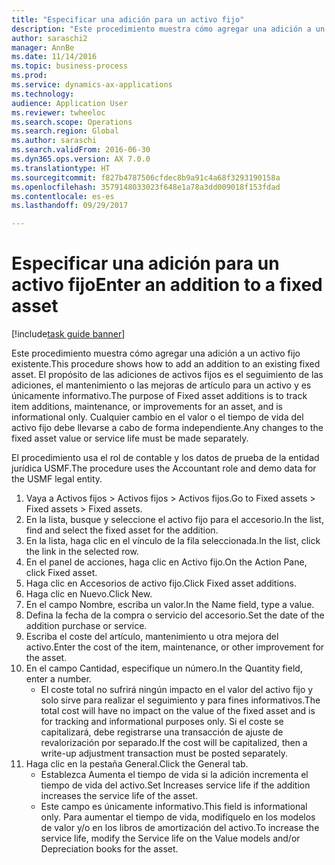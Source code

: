 ```yaml
--- 
title: "Especificar una adición para un activo fijo"
description: "Este procedimiento muestra cómo agregar una adición a un activo fijo existente."
author: saraschi2
manager: AnnBe
ms.date: 11/14/2016
ms.topic: business-process
ms.prod: 
ms.service: dynamics-ax-applications
ms.technology: 
audience: Application User
ms.reviewer: twheeloc
ms.search.scope: Operations
ms.search.region: Global
ms.author: saraschi
ms.search.validFrom: 2016-06-30
ms.dyn365.ops.version: AX 7.0.0
ms.translationtype: HT
ms.sourcegitcommit: f827b4787506cfdec8b9a91c4a68f3293190158a
ms.openlocfilehash: 3579148033023f648e1a78a3dd009018f153fdad
ms.contentlocale: es-es
ms.lasthandoff: 09/29/2017

---
```

# <a name="enter-an-addition-to-a-fixed-asset"></a><span data-ttu-id="6aecd-103">Especificar una adición para un activo fijo</span><span class="sxs-lookup"><span data-stu-id="6aecd-103">Enter an addition to a fixed asset</span></span>

[!include[task guide banner](../../includes/task-guide-banner.md)]

<span data-ttu-id="6aecd-104">Este procedimiento muestra cómo agregar una adición a un activo fijo existente.</span><span class="sxs-lookup"><span data-stu-id="6aecd-104">This procedure shows how to add an addition to an existing fixed asset.</span></span> <span data-ttu-id="6aecd-105">El propósito de las adiciones de activos fijos es el seguimiento de las adiciones, el mantenimiento o las mejoras de artículo para un activo y es únicamente informativo.</span><span class="sxs-lookup"><span data-stu-id="6aecd-105">The purpose of Fixed asset additions is to track item additions, maintenance, or improvements for an asset, and is informational only.</span></span> <span data-ttu-id="6aecd-106">Cualquier cambio en el valor o el tiempo de vida del activo fijo debe llevarse a cabo de forma independiente.</span><span class="sxs-lookup"><span data-stu-id="6aecd-106">Any changes to the fixed asset value or service life must be made separately.</span></span>   



<span data-ttu-id="6aecd-107">El procedimiento usa el rol de contable y los datos de prueba de la entidad jurídica USMF.</span><span class="sxs-lookup"><span data-stu-id="6aecd-107">The procedure uses the Accountant role and demo data for the USMF legal entity.</span></span>

1. <span data-ttu-id="6aecd-108">Vaya a Activos fijos > Activos fijos > Activos fijos.</span><span class="sxs-lookup"><span data-stu-id="6aecd-108">Go to Fixed assets > Fixed assets > Fixed assets.</span></span>
2. <span data-ttu-id="6aecd-109">En la lista, busque y seleccione el activo fijo para el accesorio.</span><span class="sxs-lookup"><span data-stu-id="6aecd-109">In the list, find and select the fixed asset for the addition.</span></span>
3. <span data-ttu-id="6aecd-110">En la lista, haga clic en el vínculo de la fila seleccionada.</span><span class="sxs-lookup"><span data-stu-id="6aecd-110">In the list, click the link in the selected row.</span></span>
4. <span data-ttu-id="6aecd-111">En el panel de acciones, haga clic en Activo fijo.</span><span class="sxs-lookup"><span data-stu-id="6aecd-111">On the Action Pane, click Fixed asset.</span></span>
5. <span data-ttu-id="6aecd-112">Haga clic en Accesorios de activo fijo.</span><span class="sxs-lookup"><span data-stu-id="6aecd-112">Click Fixed asset additions.</span></span>
6. <span data-ttu-id="6aecd-113">Haga clic en Nuevo.</span><span class="sxs-lookup"><span data-stu-id="6aecd-113">Click New.</span></span>
7. <span data-ttu-id="6aecd-114">En el campo Nombre, escriba un valor.</span><span class="sxs-lookup"><span data-stu-id="6aecd-114">In the Name field, type a value.</span></span>
8. <span data-ttu-id="6aecd-115">Defina la fecha de la compra o servicio del accesorio.</span><span class="sxs-lookup"><span data-stu-id="6aecd-115">Set the date of the addition purchase or service.</span></span>
9. <span data-ttu-id="6aecd-116">Escriba el coste del artículo, mantenimiento u otra mejora del activo.</span><span class="sxs-lookup"><span data-stu-id="6aecd-116">Enter the cost of the item, maintenance, or other improvement for the asset.</span></span>
10. <span data-ttu-id="6aecd-117">En el campo Cantidad, especifique un número.</span><span class="sxs-lookup"><span data-stu-id="6aecd-117">In the Quantity field, enter a number.</span></span>
    * <span data-ttu-id="6aecd-118">El coste total no sufrirá ningún impacto en el valor del activo fijo y solo sirve para realizar el seguimiento y para fines informativos.</span><span class="sxs-lookup"><span data-stu-id="6aecd-118">The total cost will have no impact on the value of the fixed asset and is for tracking and informational purposes only.</span></span> <span data-ttu-id="6aecd-119">Si el coste se capitalizará, debe registrarse una transacción de ajuste de revalorización por separado.</span><span class="sxs-lookup"><span data-stu-id="6aecd-119">If the cost will be capitalized, then a write-up adjustment transaction must be posted separately.</span></span>  
11. <span data-ttu-id="6aecd-120">Haga clic en la pestaña General.</span><span class="sxs-lookup"><span data-stu-id="6aecd-120">Click the General tab.</span></span>
    * <span data-ttu-id="6aecd-121">Establezca Aumenta el tiempo de vida si la adición incrementa el tiempo de vida del activo.</span><span class="sxs-lookup"><span data-stu-id="6aecd-121">Set Increases service life if the addition increases the service life of the asset.</span></span>  
    * <span data-ttu-id="6aecd-122">Este campo es únicamente informativo.</span><span class="sxs-lookup"><span data-stu-id="6aecd-122">This field is informational only.</span></span> <span data-ttu-id="6aecd-123">Para aumentar el tiempo de vida, modifíquelo en los modelos de valor y/o en los libros de amortización del activo.</span><span class="sxs-lookup"><span data-stu-id="6aecd-123">To increase the service life, modify the Service life on the Value models and/or Depreciation books for the asset.</span></span>  


